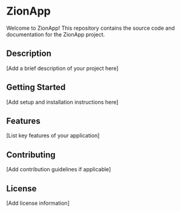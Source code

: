 # ZionApp

Welcome to ZionApp! This repository contains the source code and documentation for the ZionApp project.

## Description
[Add a brief description of your project here]

## Getting Started
[Add setup and installation instructions here]

## Features
[List key features of your application]

## Contributing
[Add contribution guidelines if applicable]

## License
[Add license information]
